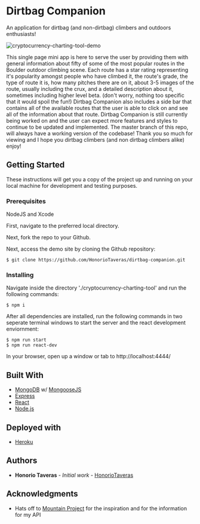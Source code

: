 # Dirtbag Companion
An application for dirtbag (and non-dirtbag) climbers and outdoors enthusiasts!

![cryptocurrency-charting-tool-demo](dirtbag-companion.gif)

This single page mini app is here to serve the user by providing them with general information about fifty of some of the most popular routes in the Boulder outdoor climbing scene. Each route has a star rating representing it's popularity amongst people who have climbed it, the route's grade, the type of route it is, how many pitches there are on it, about 3-5 images of the route, usually including the crux, and a detailed description about it, sometimes including higher level beta. (don't worry, nothing too specific that it would spoil the fun!) Dirtbag Companion also includes a side bar that contains all of the available routes that the user is able to click on and see all of the information about that route. Dirtbag Companion is still currently being worked on and the user can expect more features and styles to continue to be updated and implemented. The master branch of this repo, will always have a working version of the codebase! Thank you so much for viewing and I hope you dirtbag climbers (and non dirtbag climbers alike) enjoy! 

## Getting Started

These instructions will get you a copy of the project up and running on your local machine for development and testing purposes.

### Prerequisites

NodeJS and Xcode

First, navigate to the preferred local directory.

Next, fork the repo to your Github.

Next, access the demo site by cloning the Github repository:

```
$ git clone https://github.com/HonorioTaveras/dirtbag-companion.git
```

### Installing

Navigate inside the directory './cryptocurrency-charting-tool' and run the following commands:

```
$ npm i
```

After all dependencies are installed, run the following commands in two seperate terminal windows to start the server and the react development enviornment:

```
$ npm run start
$ npm run react-dev
```

In your browser, open up a window or tab to http://localhost:4444/

## Built With

* [MongoDB](https://www.mongodb.com/) w/ [MongooseJS](https://mongoosejs.com/)
* [Express](https://expressjs.com/)
* [React](https://reactjs.org/)
* [Node.js](https://nodejs.org/en/)

## Deployed with

* [Heroku](https://www.heroku.com/home)

## Authors

* **Honorio Taveras** - *Initial work* - [HonorioTaveras](https://github.com/HonorioTaveras)


## Acknowledgments

* Hats off to [Mountain Project](https://www.mountainproject.com/) for the inspiration and for the information for my API
